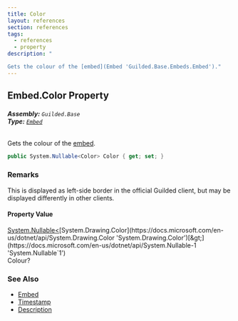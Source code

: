 ```yaml
---
title: Color
layout: references
section: references
tags:
  - references
  - property
description: "

Gets the colour of the [embed](Embed 'Guilded.Base.Embeds.Embed')."
---
```


## Embed.Color Property
###### **Assembly:** `Guilded.Base`<br/>**Type:** [`Embed`](Embed 'Guilded.Base.Embeds.Embed')

Gets the colour of the [embed](Embed 'Guilded.Base.Embeds.Embed').

```csharp
public System.Nullable<Color> Color { get; set; }
```

### Remarks
  
This is displayed as left-side border in the official Guilded client, but may be displayed differently in other clients.

#### Property Value
[System.Nullable&lt;](https://docs.microsoft.com/en-us/dotnet/api/System.Nullable-1 'System.Nullable`1')[System.Drawing.Color](https://docs.microsoft.com/en-us/dotnet/api/System.Drawing.Color 'System.Drawing.Color')[&gt;](https://docs.microsoft.com/en-us/dotnet/api/System.Nullable-1 'System.Nullable`1')  
Colour?

### See Also
- [Embed](Embed 'Guilded.Base.Embeds.Embed')
- [Timestamp](Embed.Timestamp 'Guilded.Base.Embeds.Embed.Timestamp')
- [Description](Embed.Description 'Guilded.Base.Embeds.Embed.Description')